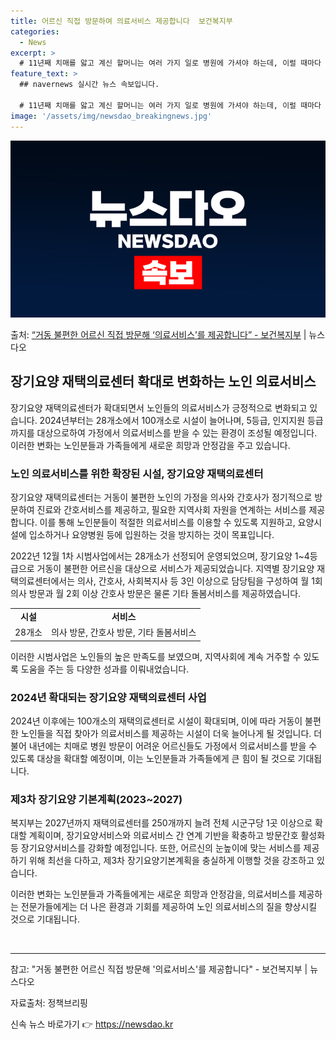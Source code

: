 ```yaml
---
title: 어르신 직접 방문하여 의료서비스 제공합니다  보건복지부
categories:
  - News
excerpt: >
  # 11년째 치매를 앓고 계신 할머니는 여러 가지 일로 병원에 가셔야 하는데, 이럴 때마다 온 가족이 2~3…
feature_text: >
  ## navernews 실시간 뉴스 속보입니다.

  # 11년째 치매를 앓고 계신 할머니는 여러 가지 일로 병원에 가셔야 하는데, 이럴 때마다 온 가족이 2~3…
image: '/assets/img/newsdao_breakingnews.jpg'
---
```


![뉴스다오 속보](/assets/img/newsdao_breakingnews.jpg)

<p>출처: <a href="https://newsdao.kr/2908" rel="dofollow">“거동 불편한 어르신 직접 방문해 ‘의료서비스’를 제공합니다” - 보건복지부</a> | 뉴스다오</p>

<h2 data-ke-size="size26">장기요양 재택의료센터 확대로 변화하는 노인 의료서비스</h2>

<p data-ke-size="size16">장기요양 재택의료센터가 확대되면서 노인들의 의료서비스가 긍정적으로 변화되고 있습니다. 2024년부터는 28개소에서 100개소로 시설이 늘어나며, 5등급, 인지지원 등급까지를 대상으로하여 가정에서 의료서비스를 받을 수 있는 환경이 조성될 예정입니다. 이러한 변화는 노인분들과 가족들에게 새로운 희망과 안정감을 주고 있습니다.</p>

<h3 data-ke-size="size24">노인 의료서비스를 위한 확장된 시설, 장기요양 재택의료센터</h3>

<p data-ke-size="size16">장기요양 재택의료센터는 거동이 불편한 노인의 가정을 의사와 간호사가 정기적으로 방문하여 진료와 간호서비스를 제공하고, 필요한 지역사회 자원을 연계하는 서비스를 제공합니다. 이를 통해 노인분들이 적절한 의료서비스를 이용할 수 있도록 지원하고, 요양시설에 입소하거나 요양병원 등에 입원하는 것을 방지하는 것이 목표입니다.</p>

<p data-ke-size="size16">2022년 12월 1차 시범사업에서는 28개소가 선정되어 운영되었으며, 장기요양 1~4등급으로 거동이 불편한 어르신을 대상으로 서비스가 제공되었습니다. 지역별 장기요양 재택의료센터에서는 의사, 간호사, 사회복지사 등 3인 이상으로 담당팀을 구성하여 월 1회 의사 방문과 월 2회 이상 간호사 방문은 물론 기타 돌봄서비스를 제공하였습니다.</p>

<table>
	<tr>
		<td style="text-align: center; height: 17px;"><b>시설</b></td>
		<td style="text-align: center; height: 17px;"><b>서비스</b></td>
	</tr>
	<tr>
		<td style="text-align: center; height: 17px;">28개소</td>
		<td style="text-align: center; height: 17px;">의사 방문, 간호사 방문, 기타 돌봄서비스</td>
	</tr>
</table>

<p data-ke-size="size16">이러한 시범사업은 노인들의 높은 만족도를 보였으며, 지역사회에 계속 거주할 수 있도록 도움을 주는 등 다양한 성과를 이뤄내었습니다.</p>

<h3 data-ke-size="size24">2024년 확대되는 장기요양 재택의료센터 사업</h3>

<p data-ke-size="size16">2024년 이후에는 100개소의 재택의료센터로 시설이 확대되며, 이에 따라 거동이 불편한 노인들을 직접 찾아가 의료서비스를 제공하는 시설이 더욱 늘어나게 될 것입니다. 더불어 내년에는 치매로 병원 방문이 어려운 어르신들도 가정에서 의료서비스를 받을 수 있도록 대상을 확대할 예정이며, 이는 노인분들과 가족들에게 큰 힘이 될 것으로 기대됩니다.</p>

<h3 data-ke-size="size24">제3차 장기요양 기본계획(2023~2027)</h3>

<p data-ke-size="size16">복지부는 2027년까지 재택의료센터를 250개까지 늘려 전체 시군구당 1곳 이상으로 확대할 계획이며, 장기요양서비스와 의료서비스 간 연계 기반을 확충하고 방문간호 활성화 등 장기요양서비스를 강화할 예정입니다. 또한, 어르신의 눈높이에 맞는 서비스를 제공하기 위해 최선을 다하고, 제3차 장기요양기본계획을 충실하게 이행할 것을 강조하고 있습니다.</p>

<p data-ke-size="size16">이러한 변화는 노인분들과 가족들에게는 새로운 희망과 안정감을, 의료서비스를 제공하는 전문가들에게는 더 나은 환경과 기회를 제공하여 노인 의료서비스의 질을 향상시킬 것으로 기대됩니다.</p>

<p data-ke-size="size16">&nbsp;</p>

<hr>

<p data-ke-size="size16">참고: "거동 불편한 어르신 직접 방문해 '의료서비스'를 제공합니다" - 보건복지부 | 뉴스다오</p>
<p data-ke-size="size16">자료출처: 정책브리핑 </p> 

신속 뉴스 바로가기 👉 <a href="https://newsdao.kr" rel="dofollow">https://newsdao.kr</a>



